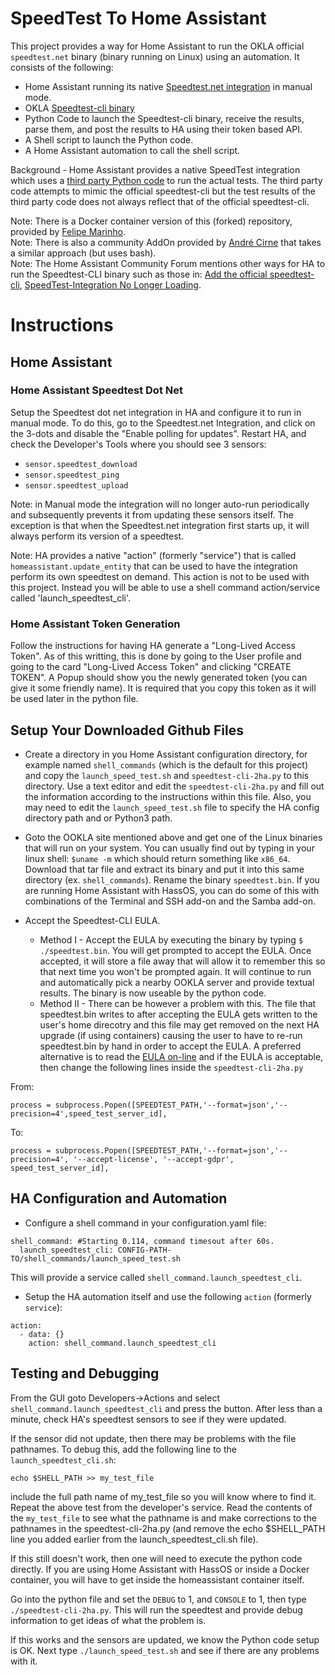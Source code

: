# SpeedTest To Home Assistant
This project provides a way for Home Assistant to run the OKLA official `speedtest.net` binary (binary running on Linux) using an automation.  It consists of the following:
* Home Assistant running its native [Speedtest.net integration](https://www.home-assistant.io/integrations/speedtestdotnet/) in manual mode.
* OKLA [Speedtest-cli binary](https://www.speedtest.net/apps/cli)
* Python Code to launch the Speedtest-cli binary, receive the results, parse them, and post the results to HA using their token based API.
* A Shell script to launch the Python code.
* A Home Assistant automation to call the shell script.

Background - Home Assistant provides a native SpeedTest integration which uses a [third party Python code](https://github.com/sivel/speedtest-cli) to run the actual tests.  The third party code attempts to mimic the official speedtest-cli but the test results of the third party code does not always reflect that of the official speedtest-cli.  

Note: There is a Docker container version of this (forked) repository, provided by [Felipe Marinho](https://github.com/felipemarinho97/SpeedTest-CLI-With-Home-Assistant).
</br>Note: There is also a community AddOn provided by [André Cirne](https://github.com/MrSuicideParrot/hassio-speedtest-addon) that takes a similar approach (but uses bash).
</br>Note: The Home Assistant Community Forum mentions other ways for HA to run the Speedtest-CLI binary such as those in: [Add the official speedtest-cli](https://community.home-assistant.io/t/add-the-official-speedtest-cli/161915/15), [SpeedTest-Integration No Longer Loading](https://community.home-assistant.io/t/speedtest-integration-no-longer-loading/297167/42). 

# Instructions
## Home Assistant 
### Home Assistant Speedtest Dot Net
Setup the Speedtest dot net integration in HA and configure it to run in manual mode.  To do this, go to the Speedtest.net Integration, and click on the 3-dots and disable the "Enable polling for updates".  Restart HA, and check the Developer's Tools where you should see 3 sensors:
* `sensor.speedtest_download`
* `sensor.speedtest_ping`
* `sensor.speedtest_upload`

Note: in Manual mode the integration will no longer auto-run periodically and subsequently prevents it from updating these sensors itself.  The exception is that when the Speedtest.net integration first starts up, it will always perform its version of a speedtest.

Note: HA provides a native "action" (formerly "service") that is called `homeassistant.update_entity` that can be used to have the integration perform its own speedtest on demand.  This action is not to be used with this project.  Instead you will be able to use a shell command action/service called 'launch_speedtest_cli'.

### Home Assistant Token Generation
Follow the instructions for having HA generate a "Long-Lived Access Token".  As of this writting, this is done by going to the User profile and going to the card "Long-Lived Access Token" and clicking "CREATE TOKEN".  A Popup should show you the newly generated token (you can give it some friendly name).  It is required that you copy this token as it will be used later in the python file.

## Setup Your Downloaded Github Files
* Create a directory in you Home Assistant configuration directory, for example named `shell_commands` (which is the default for this project) and copy the `launch_speed_test.sh` and `speedtest-cli-2ha.py` to this directory.  Use a text editor and edit the `speedtest-cli-2ha.py` and fill out the information according to the instructions within this file.  Also, you may need to edit the `launch_speed_test.sh` file to specify the HA config directory path and or Python3 path.

* Goto the OOKLA site mentioned above and get one of the Linux binaries that will run on your system.  You can usually find out by typing in your linux shell: `$uname -m`  which should return something like `x86_64`.  Download that tar file and extract its binary and put it into this same directory (ex. `shell_commands`).  Rename the binary `speedtest.bin`.  If you are running Home Assistant with HassOS, you can do some of this with combinations of the Terminal and SSH add-on and the Samba add-on.

* Accept the Speedtest-CLI EULA. 
  * Method I - Accept the EULA by executing the binary by typing `$ ./speedtest.bin`.  You will get prompted to accept the EULA.  Once accepted, it will store a file away that will allow it to remember this so that next time you won't be prompted again.  It will continue to run and automatically pick a nearby OOKLA server and provide textual results.  The binary is now useable by the python code.
  * Method II - There can be however a problem with this. The file that speedtest.bin writes to after accepting the EULA gets written to the user's home direcotry and  this file may get removed on the next HA upgrade (if using containers) causing the user to have to re-run speedtest.bin by hand in order to accept the EULA.  A preferred alternative is to read the [EULA on-line](https://www.speedtest.net/about/eula) and if the EULA is acceptable, then change the following lines inside the `speedtest-cli-2ha.py` <br/>

From:
```
process = subprocess.Popen([SPEEDTEST_PATH,'--format=json','--precision=4',speed_test_server_id],
```
To:
```
process = subprocess.Popen([SPEEDTEST_PATH,'--format=json','--precision=4', '--accept-license', '--accept-gdpr', speed_test_server_id],
```

## HA Configuration and Automation
* Configure a shell command in your configuration.yaml file:
```
shell_command: #Starting 0.114, command timesout after 60s.
  launch_speedtest_cli: CONFIG-PATH-TO/shell_commands/launch_speed_test.sh
```
This will provide a service called `shell_command.launch_speedtest_cli`.

* Setup the HA automation itself and use the following `action` (formerly `service`):
```
action:
  - data: {}
    action: shell_command.launch_speedtest_cli
```
## Testing and Debugging
From the GUI goto Developers->Actions and select `shell_command.launch_speedtest_cli` and press the button.
After less than a minute, check HA's speedtest sensors to see if they were updated.  

If the sensor did not update, then there may be problems with the file pathnames. To debug this, add the following line to the `launch_speedtest_cli.sh`:
```
echo $SHELL_PATH >> my_test_file
```
include the full path name of my_test_file so you will know where to find it.  Repeat the above test from the developer's service.  Read the contents of the `my_test_file` to see what the pathname is and make corrections to the pathnames in the speedtest-cli-2ha.py (and remove the echo $SHELL_PATH line you added earlier from the launch_speedtest_cli.sh file).
	
If this still doesn't work, then one will need to execute the python code directly. If you are using Home Assistant with HassOS or inside a Docker container, you will have to get inside the homeassistant container itself.

Go into the python file and set the `DEBUG` to 1, and `CONSOLE` to 1, then type `./speedtest-cli-2ha.py`.  This will run the speedtest and provide debug information to get ideas of what the problem is.  

If this works and the sensors are updated, we know the Python code setup is OK.  Next type `./launch_speed_test.sh` and see if there are any problems with it. 
